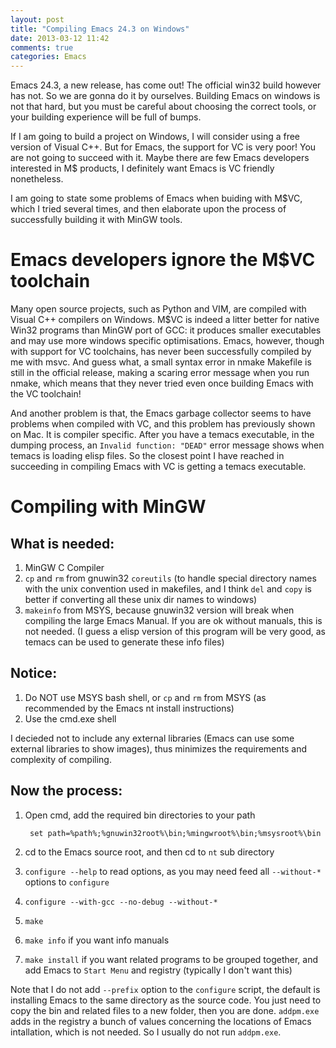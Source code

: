 ```yaml
---
layout: post
title: "Compiling Emacs 24.3 on Windows"
date: 2013-03-12 11:42
comments: true
categories: Emacs
---
```


Emacs 24.3, a new release, has come out! The official win32 build however has
not. So we are gonna do it by ourselves. Building Emacs on windows is not that
hard, but you must be careful about choosing the correct tools, or your
building experience will be full of bumps.

If I am going to build a project on Windows, I will consider using a free
version of Visual C++. But for Emacs, the support for VC is very poor! You are
not going to succeed with it. Maybe there are few Emacs developers interested
in M$ products, I definitely want Emacs is VC friendly nonetheless.

I am going to state some problems of Emacs when buiding with M$VC, which
I tried several times, and then elaborate upon the process of successfully
building it with MinGW tools.

Emacs developers ignore the M$VC toolchain
==========================================

Many open source projects, such as Python and VIM, are compiled with Visual
C++ compilers on Windows. M$VC is indeed a litter better for native Win32
programs than MinGW port of GCC: it produces smaller executables and may use
more windows specific optimisations. Emacs, however, though with support for
VC toolchains, has never been successfully compiled by me with msvc. And guess
what, a small syntax error in nmake Makefile is still in the official release,
making a scaring error message when you run nmake, which means that they never
tried even once building Emacs with the VC toolchain!

And another problem is that, the Emacs garbage collector seems to have
problems when compiled with VC, and this problem has previously shown on
Mac. It is compiler specific. After you have a temacs executable, in the
dumping process, an `Invalid function: "DEAD"` error message shows when temacs
is loading elisp files. So the closest point I have reached in succeeding in
compiling Emacs with VC is getting a temacs executable.

Compiling with MinGW
====================

What is needed:
---------------

1. MinGW C Compiler
2. `cp` and `rm` from gnuwin32 `coreutils` (to handle special directory names
with the unix convention used in makefiles, and I think `del` and `copy` is
better if converting all these unix dir names to windows)
3. `makeinfo` from MSYS, because gnuwin32 version will break when compiling
the large Emacs Manual. If you are ok without manuals, this is not needed. (I
guess a elisp version of this program will be very good, as temacs can be used
to generate these info files)

Notice:
-------

1. Do NOT use MSYS bash shell, or `cp` and `rm` from MSYS (as recommended
by the Emacs nt install instructions)
2. Use the cmd.exe shell

I decieded not to include any external libraries (Emacs can use some external
libraries to show images), thus minimizes the requirements and complexity of
compiling.

Now the process:
----------------

1. Open cmd, add the required bin directories to your path

        set path=%path%;%gnuwin32root%\bin;%mingwroot%\bin;%msysroot%\bin
2. cd to the Emacs source root, and then cd to `nt` sub directory
3. `configure --help` to read options, as you may need feed all `--without-*`
options to `configure`
4. `configure --with-gcc --no-debug --without-*`
5. `make`
6. `make info` if you want info manuals
7. `make install` if you want related programs to be grouped together, and add
Emacs to `Start Menu` and registry (typically I don't want this)

Note that I do not add `--prefix` option to the `configure` script, the
default is installing Emacs to the same directory as the source code. You just
need to copy the bin and related files to a new folder, then you are
done. `addpm.exe` adds in the registry a bunch of values concerning the
locations of Emacs intallation, which is not needed. So I usually do not run
`addpm.exe`.

